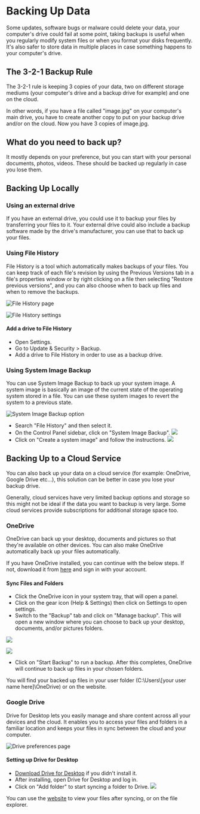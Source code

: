 # Backing Up Data

Some updates, software bugs or malware could delete your data, your computer's drive could fail at some point, taking backups is useful when you regularly modify system files or when you format your disks frequently. It's also safer to store data in multiple places in case something happens to your computer's drive.

## The 3-2-1 Backup Rule

The 3-2-1 rule is keeping 3 copies of your data, two on different storage mediums (your computer's drive and a backup drive for example) and one on the cloud.

In other words, if you have a file called "image.jpg" on your computer's main drive, you have to create another copy to put on your backup drive and/or on the cloud. Now you have 3 copies of image.jpg.

## What do you need to back up?

It mostly depends on your preference, but you can start with your personal documents, photos, videos. These should be backed up regularly in case you lose them.

## Backing Up Locally

### Using an external drive

If you have an external drive, you could use it to backup your files by transferring your files to it. Your external drive could also include a backup software made by the drive's manufacturer, you can use that to back up your files.

### Using File History

File History is a tool which automatically makes backups of your files. You can keep track of each file's revision by using the Previous Versions tab in a file's properties window or by right clicking on a file then selecting "Restore previous versions", and you can also choose when to back up files and when to remove the backups.

![File History page](img/backup/file-history-page.png)

![File History settings](img/backup/file-history-settings.png)

#### Add a drive to File History

- Open Settings.
- Go to Update & Security > Backup.
- Add a drive to File History in order to use as a backup drive.

### Using System Image Backup

You can use System Image Backup to back up your system image. A system image is basically an image of the current state of the operating system stored in a file. You can use these system images to revert the system to a previous state.

![System Image Backup option](img/backup/system-image-backup.png)

- Search "File History" and then select it.
- On the Control Panel sidebar, click on "System Image Backup".
![](img/backup/create-a-system-image.png)
- Click on "Create a system image" and follow the instructions.
![](img/backup/create-system-image-wizard.png)

## Backing Up to a Cloud Service

You can also back up your data on a cloud service (for example: OneDrive, Google Drive etc...), this solution can be better in case you lose your backup drive.

Generally, cloud services have very limited backup options and storage so this might not be ideal if the data you want to backup is very large. Some cloud services provide subscriptions for additional storage space too.

### OneDrive

OneDrive can back up your desktop, documents and pictures so that they're available on other devices. You can also make OneDrive automatically back up your files automatically.

If you have OneDrive installed, you can continue with the below steps. If not, download it from [here](https://www.microsoft.com/en-us/microsoft-365/onedrive/download) and sign in with your account.

#### Sync Files and Folders

- Click the OneDrive icon in your system tray, that will open a panel.
- Click on the gear icon (Help & Settings) then click on Settings to open settings.
- Switch to the "Backup" tab and click on "Manage backup". This will open a new window where you can choose to back up your desktop, documents, and/or pictures folders.

![](img/backup/onedrive-manage-backup.png)

![](img/backup/onedrive-backup-select-page.png)

- Click on "Start Backup" to run a backup. After this completes, OneDrive will continue to back up files in your chosen folders.

You will find your backed up files in your user folder (C:\Users\\[your user name here]\OneDrive) or on the website.

### Google Drive

Drive for Desktop lets you easily manage and share content across all your devices and the cloud. It enables you to access your files and folders in a familiar location and keeps your files in sync between the cloud and your computer.

![Drive preferences page](img/backup/google-drive-prefs.png)

#### Setting up Drive for Desktop

- [Download Drive for Desktop](https://www.google.com/drive/download/) if you didn't install it.
- After installing, open Drive for Desktop and log in.
- Click on "Add folder" to start syncing a folder to Drive.
![](img/backup/google-drive-folder-settings.png)

You can use the [website](https://drive.google.com) to view your files after syncing, or on the file explorer.
